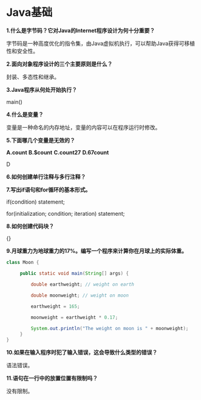 # Java基础
**1.什么是字节码？它对Java的Internet程序设计为何十分重要？**

字节码是一种高度优化的指令集，由Java虚拟机执行，可以帮助Java获得可移植性和安全性。

**2.面向对象程序设计的三个主要原则是什么？**

封装、多态性和继承。

**3.Java程序从何处开始执行？**

main()

**4.什么是变量？**

变量是一种命名的内存地址，变量的内容可以在程序运行时修改。

**5.下面哪几个变量是无效的？**

  **A.count**
  **B.$count**
  **C.count27**
  **D.67count**

D

**6.如何创建单行注释与多行注释？**

**7.写出if语句和for循环的基本形式。**

if(condition) statement;

for(initialization; condition; iteration) statement;

**8.如何创建代码块？**

{}

**9.月球重力为地球重力的17%。编写一个程序来计算你在月球上的实际体重。**

```java
class Moon {

     public static void main(String[] args) {

         double earthweight; // weight on earth

         double moonweight; // weight on moon
         
         earthweight = 165;

         moonweight = earthweight * 0.17;

         System.out.println("The weight on moon is " + moonweight);
     }
}
```

**10.如果在输入程序时犯了输入错误，这会导致什么类型的错误？**

语法错误。

**11.语句在一行中的放置位置有限制吗？**

没有限制。


 
